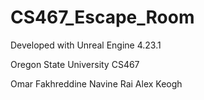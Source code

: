 # CS467_Escape_Room

Developed with Unreal Engine 4.23.1

Oregon State University CS467

Omar Fakhreddine 
Navine Rai 
Alex Keogh